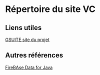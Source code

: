 # Répertoire du site VC

## Liens utiles

[GSUITE site du projet](http://projets2017.isae.edu.lb/)

## Autres références

[FireBAse Data for Java](https://github.com/bane73/firebase4j)
